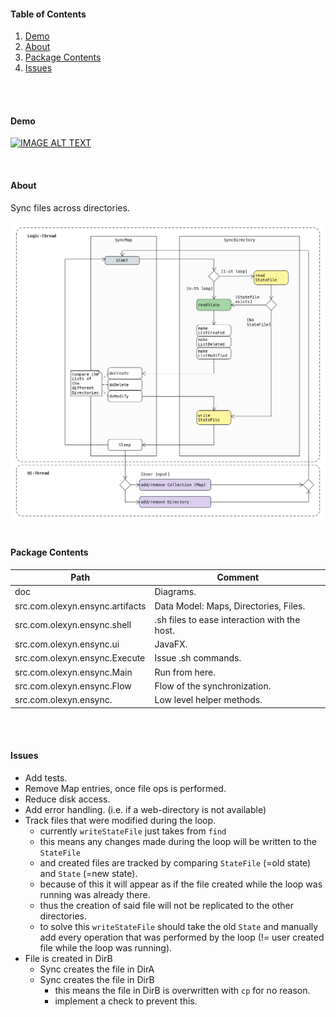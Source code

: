#### Table of Contents
1. [Demo](#demo)
1. [About](#about)
4. [Package Contents](#package-contents)
5. [Issues](#issues)

<br>
<br>

#### Demo<a name="demo"></a> 
[![IMAGE ALT TEXT](http://img.youtube.com/vi/znR3jyM_4Ss/0.jpg)](https://youtu.be/znR3jyM_4Ss "ensync WIP Demo")

<br>

#### About <a name="about"></a> 
Sync files across directories.

![alt text](https://raw.githubusercontent.com/IO42630/ensync/master/doc/flow-n-instances.png "Hello!")
<br>
<br>

#### Package Contents <a name="package-contents"></a> 

| Path         | Comment |
|---------------|-------------|
doc | Diagrams.
src.com.olexyn.ensync.artifacts | Data Model: Maps, Directories, Files. 
src.com.olexyn.ensync.shell | .sh files to ease interaction with the host.
src.com.olexyn.ensync.ui | JavaFX.
src.com.olexyn.ensync.Execute       | Issue .sh commands.
src.com.olexyn.ensync.Main          | Run from here.
src.com.olexyn.ensync.Flow      | Flow of the synchronization.
src.com.olexyn.ensync. | Low level helper methods.

<br>
<br>

#### Issues <a name="issues"></a> 

- Add tests.
- Remove Map entries, once file ops is performed.
- Reduce disk access.
- Add error handling. (i.e. if a web-directory is not available)
- Track files that were modified during the loop.
    - currently `writeStateFile` just takes from `find`
    - this means any changes made during the loop will be written to the `StateFile`
    - and created files are tracked by comparing `StateFile` (=old state) and `State` (=new state).
    - because of this it will appear as if the file created while the loop was running
    was already there.
    - thus the creation of said file will not be replicated to the other directories.
    - to solve this `writeStateFile` should take the old `State` 
    and manually add every operation that was performed by the loop (!= user created file while the loop was running).
 - File is created in DirB
    - Sync creates the file in DirA
    - Sync creates the file in DirB 
      - this means the file in DirB is overwritten with `cp` for no reason.
      - implement a check to prevent this.
